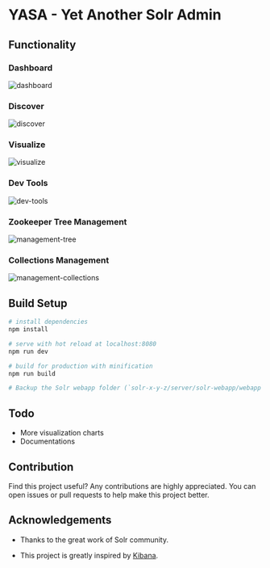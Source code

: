 # YASA - Yet Another Solr Admin 

## Functionality

### Dashboard

![dashboard](https://user-images.githubusercontent.com/15965696/44301073-c3ec9c00-a343-11e8-8917-44d90657af9b.png)

### Discover

![discover](https://user-images.githubusercontent.com/15965696/44305860-90e2f080-a3b5-11e8-8d85-ee3a2f247919.png)

### Visualize

![visualize](https://user-images.githubusercontent.com/15965696/44301078-c8b15000-a343-11e8-98f9-135897212be8.png)

### Dev Tools

![dev-tools](https://user-images.githubusercontent.com/15965696/44301074-c5b65f80-a343-11e8-85de-f5bc859ed221.png)

### Zookeeper Tree Management

![management-tree](https://user-images.githubusercontent.com/15965696/44301077-c8b15000-a343-11e8-8ed8-16f786ca8671.png)

### Collections Management

![management-collections](https://user-images.githubusercontent.com/15965696/44301076-c818b980-a343-11e8-906c-d72f7637f380.png)

## Build Setup

``` bash
# install dependencies
npm install

# serve with hot reload at localhost:8080
npm run dev

# build for production with minification
npm run build

# Backup the Solr webapp folder (`solr-x-y-z/server/solr-webapp/webapp`), and copy everything generated under `dist` folder to `solr-x-y-z/server/solr-webapp/webapp`  
```

## Todo

- More visualization charts
- Documentations

## Contribution

Find this project useful? Any contributions are highly appreciated. You can open issues or pull requests to help make this project better.

## Acknowledgements

- Thanks to the great work of Solr community.

- This project is greatly inspired by [Kibana](https://github.com/elastic/kibana).
